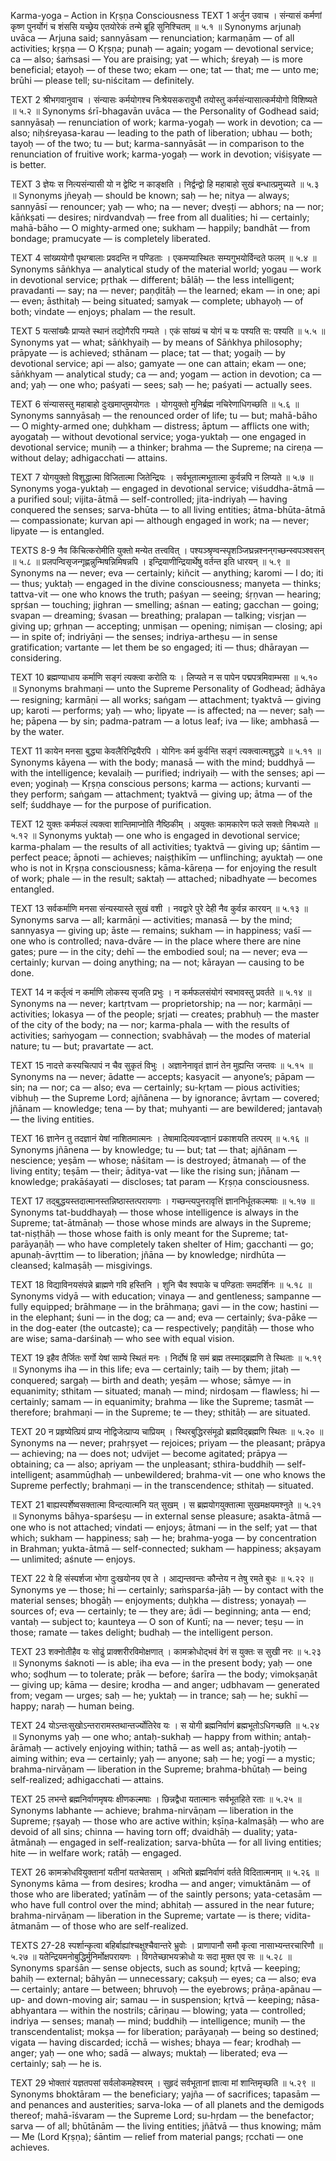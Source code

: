 Karma-yoga – Action in Kṛṣṇa Consciousness
TEXT 1
अर्जुन उवाच ।
संन्यासं कर्मणां कृष्ण पुनर्योगं च शंससि
यच्छ्रेय एतयोरेकं तन्मे ब्रूहि सुनिश्चितम् ॥ ५.१ ॥
Synonyms
arjunaḥ uvāca — Arjuna said; sannyāsam — renunciation; karmaṇām — of all activities; kṛṣṇa — O Kṛṣṇa; punaḥ — again; yogam — devotional service; ca — also; śaṁsasi — You are praising; yat — which; śreyaḥ — is more beneficial; etayoḥ — of these two; ekam — one; tat — that; me — unto me; brūhi — please tell; su-niścitam — definitely.

TEXT 2
श्रीभगवानुवाच ।
संन्यासः कर्मयोगश्च निःश्रेयसकरावुभौ
तयोस्तु कर्मसंन्यासात्कर्मयोगो विशिष्यते ॥ ५.२ ॥
Synonyms
śrī-bhagavān uvāca — the Personality of Godhead said; sannyāsaḥ — renunciation of work; karma-yogaḥ — work in devotion; ca — also; niḥśreyasa-karau — leading to the path of liberation; ubhau — both; tayoḥ — of the two; tu — but; karma-sannyāsāt — in comparison to the renunciation of fruitive work; karma-yogaḥ — work in devotion; viśiṣyate — is better.

TEXT 3
ज्ञेयः स नित्यसंन्यासी यो न द्वेष्टि न काङ्क्षति ।
निर्द्वन्द्वो हि महाबाहो सुखं बन्धात्प्रमुच्यते ॥ ५.३ ॥
Synonyms
jñeyaḥ — should be known; saḥ — he; nitya — always; sannyāsī — renouncer; yaḥ — who; na — never; dveṣṭi — abhors; na — nor; kāṅkṣati — desires; nirdvandvaḥ — free from all dualities; hi — certainly; mahā-bāho — O mighty-armed one; sukham — happily; bandhāt — from bondage; pramucyate — is completely liberated.

TEXT 4
सांख्ययोगौ पृथग्बालाः प्रवदन्ति न पण्डिताः ।
एकमप्यास्थितः सम्यगुभयोर्विन्दते फलम् ॥ ५.४ ॥
Synonyms
sāṅkhya — analytical study of the material world; yogau — work in devotional service; pṛthak — different; bālāḥ — the less intelligent; pravadanti — say; na — never; paṇḍitāḥ — the learned; ekam — in one; api — even; āsthitaḥ — being situated; samyak — complete; ubhayoḥ — of both; vindate — enjoys; phalam — the result.

TEXT 5
यत्सांख्यैः प्राप्यते स्थानं तद्योगैरपि गम्यते ।
एकं सांख्यं च योगं च यः पश्यति स: पश्यति ॥ ५.५ ॥
Synonyms
yat — what; sāṅkhyaiḥ — by means of Sāṅkhya philosophy; prāpyate — is achieved; sthānam — place; tat — that; yogaiḥ — by devotional service; api — also; gamyate — one can attain; ekam — one; sāṅkhyam — analytical study; ca — and; yogam — action in devotion; ca — and; yaḥ — one who; paśyati — sees; saḥ — he; paśyati — actually sees.

TEXT 6
संन्यासस्तु महाबाहो दुःखमाप्तुमयोगतः ।
योगयुक्तो मुनिर्ब्रह्म नचिरेणाधिगच्छति ॥ ५.६ ॥
Synonyms
sannyāsaḥ — the renounced order of life; tu — but; mahā-bāho — O mighty-armed one; duḥkham — distress; āptum — afflicts one with; ayogataḥ — without devotional service; yoga-yuktaḥ — one engaged in devotional service; muniḥ — a thinker; brahma — the Supreme; na cireṇa — without delay; adhigacchati — attains.

TEXT 7
योगयुक्तो विशुद्धात्मा विजितात्मा जितेन्द्रियः ।
सर्वभूतात्मभूतात्मा कुर्वन्नपि न लिप्यते ॥ ५.७ ॥
Synonyms
yoga-yuktaḥ — engaged in devotional service; viśuddha-ātmā — a purified soul; vijita-ātmā — self-controlled; jita-indriyaḥ — having conquered the senses; sarva-bhūta — to all living entities; ātma-bhūta-ātmā — compassionate; kurvan api — although engaged in work; na — never; lipyate — is entangled.

TEXTS 8-9
नैव किंचित्करोमीति युक्तो मन्येत तत्त्ववित् ।
पश्यञ्श्रृण्वन्स्पृशञ्जिघ्रन्नश्नन्‌गच्छन्स्वपञ्श्वसन् ॥ ५.८ ॥
प्रलपन्विसृजन्गृह्णन्नुन्मिषन्निमिषन्नपि ।
इन्द्रियाणीन्द्रियार्थेषु वर्तन्त इति धारयन् ॥ ५.९ ॥
Synonyms
na — never; eva — certainly; kiñcit — anything; karomi — I do; iti — thus; yuktaḥ — engaged in the divine consciousness; manyeta — thinks; tattva-vit — one who knows the truth; paśyan — seeing; śṛṇvan — hearing; spṛśan — touching; jighran — smelling; aśnan — eating; gacchan — going; svapan — dreaming; śvasan — breathing; pralapan — talking; visṛjan — giving up; gṛhṇan — accepting; unmiṣan — opening; nimiṣan — closing; api — in spite of; indriyāṇi — the senses; indriya-artheṣu — in sense gratification; vartante — let them be so engaged; iti — thus; dhārayan — considering.

TEXT 10
ब्रह्मण्याधाय कर्माणि सङ्गं त्यक्त्वा करोति यः ।
लिप्यते न स पापेन पद्मपत्रमिवाम्भसा ॥ ५.१० ॥
Synonyms
brahmaṇi — unto the Supreme Personality of Godhead; ādhāya — resigning; karmāṇi — all works; saṅgam — attachment; tyaktvā — giving up; karoti — performs; yaḥ — who; lipyate — is affected; na — never; saḥ — he; pāpena — by sin; padma-patram — a lotus leaf; iva — like; ambhasā — by the water.

TEXT 11
कायेन मनसा बुद्ध्या केवलैरिन्द्रियैरपि ।
योगिनः कर्म कुर्वन्ति सङ्गं त्यक्त्वात्मशुद्धये ॥ ५.११ ॥
Synonyms
kāyena — with the body; manasā — with the mind; buddhyā — with the intelligence; kevalaiḥ — purified; indriyaiḥ — with the senses; api — even; yoginaḥ — Kṛṣṇa conscious persons; karma — actions; kurvanti — they perform; saṅgam — attachment; tyaktvā — giving up; ātma — of the self; śuddhaye — for the purpose of purification.

TEXT 12
युक्तः कर्मफलं त्यक्त्वा शान्तिमाप्नोति नैष्ठिकीम् ।
अयुक्तः कामकारेण फले सक्तो निबध्यते ॥ ५.१२ ॥
Synonyms
yuktaḥ — one who is engaged in devotional service; karma-phalam — the results of all activities; tyaktvā — giving up; śāntim — perfect peace; āpnoti — achieves; naiṣṭhikīm — unflinching; ayuktaḥ — one who is not in Kṛṣṇa consciousness; kāma-kāreṇa — for enjoying the result of work; phale — in the result; saktaḥ — attached; nibadhyate — becomes entangled.

TEXT 13
सर्वकर्माणि मनसा संन्यस्यास्ते सुखं वशी ।
नवद्वारे पुरे देही नैव कुर्वन्न कारयन् ॥ ५.१३ ॥
Synonyms
sarva — all; karmāṇi — activities; manasā — by the mind; sannyasya — giving up; āste — remains; sukham — in happiness; vaśī — one who is controlled; nava-dvāre — in the place where there are nine gates; pure — in the city; dehī — the embodied soul; na — never; eva — certainly; kurvan — doing anything; na — not; kārayan — causing to be done.

TEXT 14
न कर्तृत्वं न कर्माणि लोकस्य सृजति प्रभुः ।
न कर्मफलसंयोगं स्वभावस्तु प्रवर्तते ॥ ५.१४ ॥
Synonyms
na — never; kartṛtvam — proprietorship; na — nor; karmāṇi — activities; lokasya — of the people; sṛjati — creates; prabhuḥ — the master of the city of the body; na — nor; karma-phala — with the results of activities; saṁyogam — connection; svabhāvaḥ — the modes of material nature; tu — but; pravartate — act.

TEXT 15
नादत्ते कस्यचित्पापं न चैव सुकृतं विभुः ।
अज्ञानेनावृतं ज्ञानं तेन मुह्यन्ति जन्तवः ॥ ५.१५ ॥
Synonyms
na — never; ādatte — accepts; kasyacit — anyone’s; pāpam — sin; na — nor; ca — also; eva — certainly; su-kṛtam — pious activities; vibhuḥ — the Supreme Lord; ajñānena — by ignorance; āvṛtam — covered; jñānam — knowledge; tena — by that; muhyanti — are bewildered; jantavaḥ — the living entities.

TEXT 16
ज्ञानेन तु तदज्ञानं येषां नाशितमात्मनः ।
तेषामादित्यवज्ज्ञानं प्रकाशयति तत्परम् ॥ ५.१६ ॥
Synonyms
jñānena — by knowledge; tu — but; tat — that; ajñānam — nescience; yeṣām — whose; nāśitam — is destroyed; ātmanaḥ — of the living entity; teṣām — their; āditya-vat — like the rising sun; jñānam — knowledge; prakāśayati — discloses; tat param — Kṛṣṇa consciousness.

TEXT 17
तद्‌बुद्धयस्तदात्मानस्तन्निष्ठास्तत्परायणाः ।
गच्छन्त्यपुनरावृत्तिं ज्ञाननिर्धूतकल्मषाः ॥ ५.१७ ॥
Synonyms
tat-buddhayaḥ — those whose intelligence is always in the Supreme; tat-ātmānaḥ — those whose minds are always in the Supreme; tat-niṣṭhāḥ — those whose faith is only meant for the Supreme; tat-parāyaṇāḥ — who have completely taken shelter of Him; gacchanti — go; apunaḥ-āvṛttim — to liberation; jñāna — by knowledge; nirdhūta — cleansed; kalmaṣāḥ — misgivings.

TEXT 18
विद्याविनयसंपन्ने ब्राह्मणे गवि हस्तिनि ।
शुनि चैव श्वपाके च पण्डिताः समदर्शिनः ॥ ५.१८ ॥
Synonyms
vidyā — with education; vinaya — and gentleness; sampanne — fully equipped; brāhmaṇe — in the brāhmaṇa; gavi — in the cow; hastini — in the elephant; śuni — in the dog; ca — and; eva — certainly; śva-pāke — in the dog-eater (the outcaste); ca — respectively; paṇḍitāḥ — those who are wise; sama-darśinaḥ — who see with equal vision.

TEXT 19
इहैव तैर्जितः सर्गो येषां साम्ये स्थितं मनः ।
निर्दोषं हि समं ब्रह्म तस्माद्ब्रह्मणि ते स्थिताः ॥ ५.१९ ॥
Synonyms
iha — in this life; eva — certainly; taiḥ — by them; jitaḥ — conquered; sargaḥ — birth and death; yeṣām — whose; sāmye — in equanimity; sthitam — situated; manaḥ — mind; nirdoṣam — flawless; hi — certainly; samam — in equanimity; brahma — like the Supreme; tasmāt — therefore; brahmaṇi — in the Supreme; te — they; sthitāḥ — are situated.

TEXT 20
न प्रहृष्येत्प्रियं प्राप्य नोद्विजेत्प्राप्य चाप्रियम् ।
स्थिरबुद्धिरसंमूढो ब्रह्मविद्ब्रह्मणि स्थितः ॥ ५.२० ॥
Synonyms
na — never; prahṛṣyet — rejoices; priyam — the pleasant; prāpya — achieving; na — does not; udvijet — become agitated; prāpya — obtaining; ca — also; apriyam — the unpleasant; sthira-buddhiḥ — self-intelligent; asammūḍhaḥ — unbewildered; brahma-vit — one who knows the Supreme perfectly; brahmaṇi — in the transcendence; sthitaḥ — situated.

TEXT 21
बाह्यस्पर्शेष्वसक्तात्मा विन्दत्यात्मनि यत् सुखम् ।
स ब्रह्मयोगयुक्तात्मा सुखमक्षयमश्नुते ॥ ५.२१ ॥
Synonyms
bāhya-sparśeṣu — in external sense pleasure; asakta-ātmā — one who is not attached; vindati — enjoys; ātmani — in the self; yat — that which; sukham — happiness; saḥ — he; brahma-yoga — by concentration in Brahman; yukta-ātmā — self-connected; sukham — happiness; akṣayam — unlimited; aśnute — enjoys.

TEXT 22
ये हि संस्पर्शजा भोगा दुःखयोनय एव ते ।
आद्यन्तवन्तः कौन्तेय न तेषु रमते बुधः ॥ ५.२२ ॥
Synonyms
ye — those; hi — certainly; saṁsparśa-jāḥ — by contact with the material senses; bhogāḥ — enjoyments; duḥkha — distress; yonayaḥ — sources of; eva — certainly; te — they are; ādi — beginning; anta — end; vantaḥ — subject to; kaunteya — O son of Kuntī; na — never; teṣu — in those; ramate — takes delight; budhaḥ — the intelligent person.

TEXT 23
शक्नोतीहैव यः सोढुं प्राक्शरीरविमोक्षणात् ।
कामक्रोधोद्भवं वेगं स युक्तः स सुखी नरः ॥ ५.२३ ॥
Synonyms
śaknoti — is able; iha eva — in the present body; yaḥ — one who; soḍhum — to tolerate; prāk — before; śarīra — the body; vimokṣaṇāt — giving up; kāma — desire; krodha — and anger; udbhavam — generated from; vegam — urges; saḥ — he; yuktaḥ — in trance; saḥ — he; sukhī — happy; naraḥ — human being.

TEXT 24
योऽन्तःसुखोऽन्तरारामस्तथान्तर्ज्योतिरेव यः ।
स योगी ब्रह्मनिर्वाणं ब्रह्मभूतोऽधिगच्छति ॥ ५.२४ ॥
Synonyms
yaḥ — one who; antaḥ-sukhaḥ — happy from within; antaḥ-ārāmaḥ — actively enjoying within; tathā — as well as; antaḥ-jyotiḥ — aiming within; eva — certainly; yaḥ — anyone; saḥ — he; yogī — a mystic; brahma-nirvāṇam — liberation in the Supreme; brahma-bhūtaḥ — being self-realized; adhigacchati — attains.

TEXT 25
लभन्ते ब्रह्मनिर्वाणमृषयः क्षीणकल्मषाः ।
छिन्नद्वैधा यतात्मानः सर्वभूतहिते रताः ॥ ५.२५ ॥
Synonyms
labhante — achieve; brahma-nirvāṇam — liberation in the Supreme; ṛṣayaḥ — those who are active within; kṣīṇa-kalmaṣāḥ — who are devoid of all sins; chinna — having torn off; dvaidhāḥ — duality; yata-ātmānaḥ — engaged in self-realization; sarva-bhūta — for all living entities; hite — in welfare work; ratāḥ — engaged.

TEXT 26
कामक्रोधवियुक्तानां यतीनां यतचेतसाम् ।
अभितो ब्रह्मनिर्वाणं वर्तते विदितात्मनाम् ॥ ५.२६ ॥
Synonyms
kāma — from desires; krodha — and anger; vimuktānām — of those who are liberated; yatīnām — of the saintly persons; yata-cetasām — who have full control over the mind; abhitaḥ — assured in the near future; brahma-nirvāṇam — liberation in the Supreme; vartate — is there; vidita-ātmanām — of those who are self-realized.

TEXTS 27-28
स्पर्शान्कृत्वा बहिर्बाह्यांश्चक्षुश्चैवान्तरे भ्रुवोः ।
प्राणापानौ समौ कृत्वा नासाभ्यन्तरचारिणौ ॥ ५.२७ ॥
यतेन्द्रियमनोबुद्धिर्मुनिर्मोक्षपरायणः ।
विगतेच्छाभयक्रोधो यः सदा मुक्त एव सः ॥ ५.२८ ॥
Synonyms
sparśān — sense objects, such as sound; kṛtvā — keeping; bahiḥ — external; bāhyān — unnecessary; cakṣuḥ — eyes; ca — also; eva — certainly; antare — between; bhruvoḥ — the eyebrows; prāṇa-apānau — up- and down-moving air; samau — in suspension; kṛtvā — keeping; nāsa-abhyantara — within the nostrils; cāriṇau — blowing; yata — controlled; indriya — senses; manaḥ — mind; buddhiḥ — intelligence; muniḥ — the transcendentalist; mokṣa — for liberation; parāyaṇaḥ — being so destined; vigata — having discarded; icchā — wishes; bhaya — fear; krodhaḥ — anger; yaḥ — one who; sadā — always; muktaḥ — liberated; eva — certainly; saḥ — he is.

TEXT 29
भोक्तारं यज्ञतपसां सर्वलोकमहेश्वरम् ।
सुहृदं सर्वभूतानां ज्ञात्वा मां शान्तिमृच्छति ॥ ५.२९ ॥
Synonyms
bhoktāram — the beneficiary; yajña — of sacrifices; tapasām — and penances and austerities; sarva-loka — of all planets and the demigods thereof; mahā-īśvaram — the Supreme Lord; su-hṛdam — the benefactor; sarva — of all; bhūtānām — the living entities; jñātvā — thus knowing; mām — Me (Lord Kṛṣṇa); śāntim — relief from material pangs; ṛcchati — one achieves.